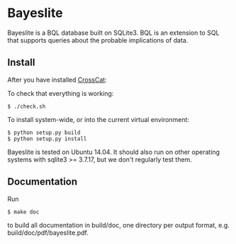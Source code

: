 # Bayeslite

Bayeslite is a BQL database built on SQLite3.  BQL is an extension to
SQL that supports queries about the probable implications of data.

## Install

After you have installed
[CrossCat](https://github.com/mit-probabilistic-computing-project/crosscat):

To check that everything is working:

```
$ ./check.sh
```

To install system-wide, or into the current virtual environment:

```
$ python setup.py build
$ python setup.py install
```

Bayeslite is tested on Ubuntu 14.04.  It should also run on other
operating systems with sqlite3 >= 3.7.17, but we don't regularly test
them.

## Documentation

Run

```
$ make doc
```

to build all documentation in build/doc, one directory per output
format, e.g. build/doc/pdf/bayeslite.pdf.
